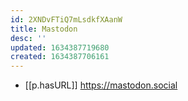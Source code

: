 ```yaml
---
id: 2XNDvFTiQ7mLsdkfXAanW
title: Mastodon
desc: ''
updated: 1634387719680
created: 1634387706161
---
```



- [[p.hasURL]] https://mastodon.social
